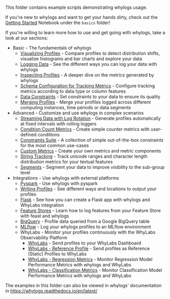 This folder contains example scripts demonstrating whylogs usage.

If you're new to whylogs and want to get your hands dirty, check out the [Getting Started](./basic/Getting_Started.ipynb) Notebook under the `basics` folder!

If you're willing to learn more how to use and get going with whylogs, take a look at our sections:

- Basic - The fundamentals of whylogs
  - [Visualizing Profiles](./basic/Notebook_Profile_Visualizer.ipynb) - Compare profiles to detect distribution shifts, visualize histograms and bar charts and explore your data
  - [Logging Data](./basic/Logging_Different_Data.ipynb) - See the different ways you can log your data with whylogs
  - [Inspecting Profiles](./basic/Inspecting_Profiles.ipynb) - A deeper dive on the metrics generated by whylogs
  - [Schema Configuration for Tracking Metrics](./basic/Schema_Configuration.ipynb) - Configure tracking metrics according to data type or column features
  - [Data Constraints](./basic/Metric_Constraints.ipynb) - Set constraints to your data to ensure its quality
  - [Merging Profiles](./basic/Merging_Profiles.ipynb) - Merge your profiles logged across different computing instances, time periods or data segments
- Advanced - Customize and use whylogs in complex scenarios
  - [Streaming Data with Log Rotation](./advanced/Log_Rotation_for_Streaming_Data/Streaming_Data_with_Log_Rotation.ipynb) - Generate profiles automatically at fixed intervals with rolling loggers
  - [Condition Count Metrics](./advanced/Condition_Count_Metrics.ipynb) - Create simple counter metrics with user-defined conditions
  - [Constraints Suite](./advanced/Constraints_Suite.ipynb) - A collection of simple out-of-the-box constraints for the most common use-cases
  - [Custom Metrics](./advanced/Custom_Metrics.ipynb) - Create your own metrics and metric components
  - [String Tracking](./advanced/String_Tracking.ipynb) - Track unicode ranges and character length distribution metrics for your textual features
  - [Segments](./advanced/Segments.ipynb) - Segment your data to improve visibility to the sub-group level
- Integrations - Use whylogs with external platforms
  - [Pyspark](./integrations/Pyspark_Profiling.ipynb) - Use whylogs with pyspark
  - [Writing Profiles](./integrations/writers/Writing_Profiles.ipynb) - See different ways and locations to output your profiles
  - [Flask](./integrations/flask_streaming/flask_with_whylogs.ipynb) - See how you can create a Flask app with whylogs and WhyLabs integration
  - [Feature Stores](./integrations/Feature_Stores_and_whylogs.ipynb) - Learn how to log features from your Feature Store with feast and whylogs
  - [BigQuery](./integrations/BigQuery_Example.ipynb) - Profile data queried from a Google BigQuery table
  - [MLflow](./integrations/Mlflow_Logging.ipynb) - Log your whylogs profiles to an MLflow environment
  - WhyLabs - Monitor your profiles continuously with the WhyLabs Observability Platform
    - [WhyLabs](./integrations/writers/Writing_to_WhyLabs.ipynb) - Send profiles to your WhyLabs Dashboard
    - [WhyLabs - Reference Profile](./integrations/writers/Writing_Reference_Profiles_to_WhyLabs.ipynb) - Send profiles as Reference (Static) Profiles to WhyLabs
    - [WhyLabs - Regression Metrics](./integrations/writers/Writing_Regression_Performance_Metrics_to_WhyLabs.ipynb) - Monitor Regression Model Performance Metrics with whylogs and WhyLabs
    - [WhyLabs - Classification Metrics](./integrations/writers/Writing_Classification_Performance_Metrics_to_WhyLabs.ipynb) - Monitor Classification Model Performance Metrics with whylogs and WhyLabs


The examples in this folder can also be viewed in whylogs' documentation in https://whylogs.readthedocs.io/en/latest/
